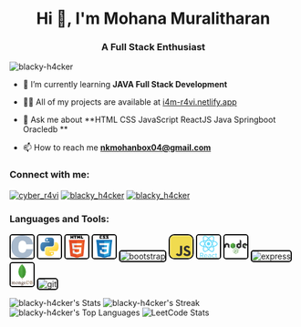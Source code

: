 <h1 align="center">Hi 👋, I'm Mohana Muralitharan</h1>
<h3 align="center">A Full Stack Enthusiast</h3>

<p align="left"> <img src="https://komarev.com/ghpvc/?username=blacky-h4cker&label=Profile%20views&color=0e75b6&style=flat" alt="blacky-h4cker" /> </p>

- 🌱 I’m currently learning **JAVA Full Stack Development**

- 👨‍💻 All of my projects are available at [i4m-r4vi.netlify.app](https://i4m-r4vi.netlify.app)

- 💬 Ask me about **HTML CSS JavaScript ReactJS Java Springboot Oracledb **

- 📫 How to reach me **nkmohanbox04@gmail.com**

<h3 align="left">Connect with me:</h3>
<p align="left" >
<a href="" target="blank"><img align="center" src="https://raw.githubusercontent.com/rahuldkjain/github-profile-readme-generator/master/src/images/icons/Social/twitter.svg" alt="cyber_r4vi" height="30" width="40" /></a>
<a href="https://instagram.com/blacky_h4cker" target="blank"><img align="center" src="https://raw.githubusercontent.com/rahuldkjain/github-profile-readme-generator/master/src/images/icons/Social/instagram.svg" alt="blacky_h4cker" height="30" width="40" /></a>
<a href="https://medium.com/@nmohanamurali2005" target="blank"><img align="center" src="https://raw.githubusercontent.com/rahuldkjain/github-profile-readme-generator/master/src/images/icons/Social/medium.svg" alt="blacky_h4cker" height="30" width="40" /></a>
</p>

<h3 align="left">Languages and Tools:</h3>
<p align="left"> 
<img src="https://raw.githubusercontent.com/devicons/devicon/master/icons/c/c-original.svg" alt="c" width="40" height="40" style="border: 2px solid #000; border-radius: 5px;"/>
<img src="https://raw.githubusercontent.com/devicons/devicon/master/icons/python/python-original.svg" alt="python" width="40" height="40" style="border: 2px solid #000; border-radius: 5px;"/>
<img src="https://raw.githubusercontent.com/devicons/devicon/master/icons/html5/html5-original-wordmark.svg" alt="html5" width="40" height="40" style="border: 2px solid #000; border-radius: 5px;"/>
<img src="https://raw.githubusercontent.com/devicons/devicon/master/icons/css3/css3-original-wordmark.svg" alt="css3" width="40" height="40" style="border: 2px solid #000; border-radius: 5px;"/>
<img src="https://img.icons8.com/?size=100&id=g9mmSxx3SwAI&format=png&color=000000" alt="bootstrap" width="40" height="40" style="border: 2px solid #000; border-radius: 5px;"/>
<img src="https://raw.githubusercontent.com/devicons/devicon/master/icons/javascript/javascript-original.svg" alt="javascript" width="40" height="40" style="border: 2px solid #000; border-radius: 10px;"/>
<img src="https://raw.githubusercontent.com/devicons/devicon/master/icons/react/react-original-wordmark.svg" alt="react" width="40" height="40" style="border: 2px solid #000; border-radius: 5px;"/>
<img src="https://raw.githubusercontent.com/devicons/devicon/master/icons/nodejs/nodejs-original-wordmark.svg" alt="nodejs" width="40" height="40" style="border: 2px solid #000; border-radius: 5px; background-color:white;"/>
<img src="https://adware-technologies.s3.amazonaws.com/uploads/technology/thumbnail/20/express-js.png" alt="express" width="40" height="40" style="border: 2px solid #000; border-radius: 5px;"/>
<img src="https://raw.githubusercontent.com/devicons/devicon/master/icons/mongodb/mongodb-original-wordmark.svg" alt="mongodb" width="40" height="40" style="border: 2px solid #000; border-radius: 5px;"/>
<img src="https://www.vectorlogo.zone/logos/git-scm/git-scm-icon.svg" alt="git" width="40" height="40" style="border: 2px solid #000; border-radius: 5px;"/>

</p>

![blacky-h4cker's Stats](https://github-readme-stats.vercel.app/api?username=blacky-h4cker&theme=dark&show_icons=true&hide_border=true&count_private=true)
![blacky-h4cker's Streak](https://github-readme-streak-stats.herokuapp.com/?user=blacky-h4cker&theme=dark&hide_border=true)
![blacky-h4cker's Top Languages](https://github-readme-stats.vercel.app/api/top-langs/?username=blacky-h4cker&theme=dark&show_icons=true&hide_border=true&layout=compact)
![LeetCode Stats](https://leetcode.card.workers.dev/blacky-h4cker?theme=dark&font=baloo&extension=null)
